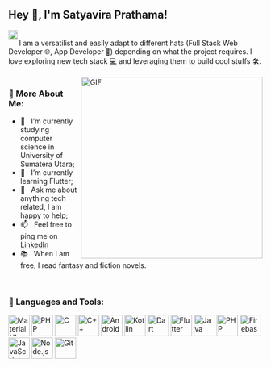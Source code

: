 ## Hey 👋, I'm Satyavira Prathama!

<a href='https://www.linkedin.com/in/satyavira-prathama-860a27275/'><img align='left' alt="linkedin" src="https://raw.githubusercontent.com/rahul-jha98/rahul-jha98/561d474902b59c7429ec22bb73e225696c27b202/assets/linkedin.svg" height='18px'/> </a>

<br/>
I am a versatilist and easily adapt to different hats (Full Stack Web Developer 🌐, App Developer 📱) depending on what the project requires. I love exploring new tech stack 💻 and leveraging them to build cool stuffs 🛠️. 
<br/>
<br/>

<img align="right" alt="GIF" src="https://raw.githubusercontent.com/Satyavira/Satyavira/main/techstack.gif" width="360px"/>
  
### 🧐 More About Me:

- 🔭 &nbsp; I’m currently studying computer science in University of Sumatera Utara;
- 🌱 &nbsp; I’m currently learning Flutter; 
- 💬 &nbsp; Ask me about anything tech related, I am happy to help;
- 📫 &nbsp; Feel free to ping me on [LinkedIn](https://www.linkedin.com/in/satyavira-prathama-860a27275/)
- 📚 &nbsp; When I am free, I read fantasy and fiction novels.

<br/>

### 🔨 Languages and Tools:

<a href="https://mui.com/" target="_blank"><img src="https://profilinator.rishav.dev/skills-assets/mui.png" alt="Material UI" height="42px" /></a>
<a href="https://www.php.net/" target="_blank"><img src="https://profilinator.rishav.dev/skills-assets/php-original.svg" alt="PHP" height="42px" /></a>
<a href="https://www.cprogramming.com/" target="_blank"><img src="https://profilinator.rishav.dev/skills-assets/c-original.svg" alt="C" height="42px" /></a>
<a href="https://www.cplusplus.com/" target="_blank"><img src="https://raw.githubusercontent.com/rahul-jha98/github_readme_icons/main/language_and_tools/square/c++/c++.svg" alt="C++" height="42px" /></a>
<a href="https://developer.android.com" target="_blank"><img src="https://raw.githubusercontent.com/rahul-jha98/github_readme_icons/main/language_and_tools/square/android/android.svg" alt="Android" height="42px" /></a>
<a href="https://kotlinlang.org" target="_blank"><img src="https://raw.githubusercontent.com/rahul-jha98/github_readme_icons/main/language_and_tools/square/kotlin/kotlin.svg" alt="Kotlin" height="42px" /></a>
<a href="https://dart.dev/" target="_blank"><img src="https://profilinator.rishav.dev/skills-assets/dartlang-icon.svg" alt="Dart" height="42px" /></a>
<a href="https://kotlinlang.org" target="_blank"><img src="https://profilinator.rishav.dev/skills-assets/flutterio-icon.svg" alt="Flutter" height="42px" /></a>
<a href="https://www.java.com" target="_blank"><img src="https://raw.githubusercontent.com/rahul-jha98/github_readme_icons/main/language_and_tools/square/java/java.svg" alt="Java" height="42px" /></a>
<a href="https://www.php.net" target="_blank"><img src="https://profilinator.rishav.dev/skills-assets/php-original.svg" alt="PHP" height="42px" /></a>
<a href="https://firebase.google.com/" target="_blank"><img src="https://raw.githubusercontent.com/rahul-jha98/github_readme_icons/main/language_and_tools/square/firebase/firebase.svg" alt="Firebase" height="42px" /></a>
<a href="https://developer.mozilla.org/en-US/docs/Web/JavaScript" target="_blank"><img src="https://raw.githubusercontent.com/rahul-jha98/github_readme_icons/main/language_and_tools/square/javascript/javascript.svg" alt="JavaScript" height="42px" /></a>
<a href="https://nodejs.org" target="_blank"><img src="https://raw.githubusercontent.com/rahul-jha98/github_readme_icons/main/language_and_tools/square/node/node.svg" alt="Node.js" height="42px" /></a>
<a href="https://git-scm.com/" target="_blank"><img src="https://raw.githubusercontent.com/rahul-jha98/github_readme_icons/main/language_and_tools/square/git-scm/git-scm.svg" alt="Git" height="42px" /></a>

<br>

<br>